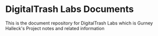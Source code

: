 # DigitalTrash Labs Documents

This is the document repository for DigitalTrash Labs which is Gurney Halleck's Project notes and related information
